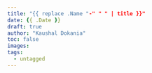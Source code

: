 ```yaml
---
title: "{{ replace .Name "-" " " | title }}"
date: {{ .Date }}
draft: true
author: "Kaushal Dokania"
toc: false
images:
tags:
  - untagged
---
```


